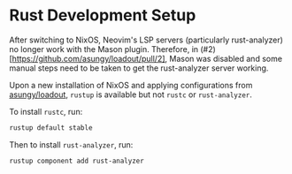 # Rust Development Setup

After switching to NixOS, Neovim's LSP servers (particularly rust-analyzer) no
longer work with the Mason plugin. Therefore, in
(#2)[https://github.com/asungy/loadout/pull/2], Mason was disabled and some
manual steps need to be taken to get the rust-analyzer server working.

Upon a new installation of NixOS and applying configurations from
[asungy/loadout](https://github.com/asungy/loadout.git), `rustup` is available
but not `rustc` or `rust-analyzer`.

To install `rustc`, run:
```bash
rustup default stable
```

Then to install `rust-analyzer`, run:
```bash
rustup component add rust-analyzer
```
